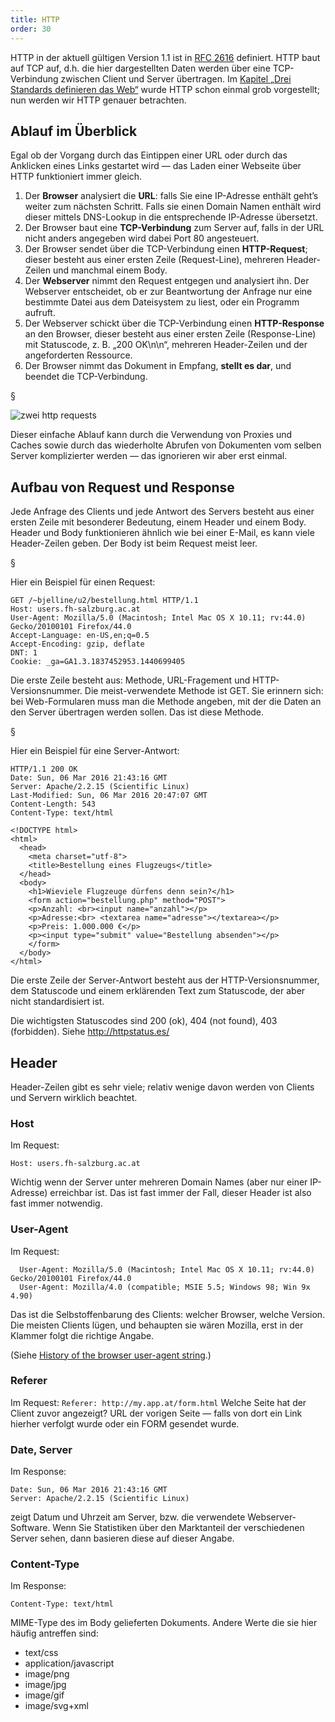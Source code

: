 ```yaml
---
title: HTTP
order: 30
---
```

HTTP in der aktuell gültigen Version 1.1 ist in [RFC 2616](https://www.ietf.org/rfc/rfc2616.txt) definiert. 
HTTP baut auf TCP auf, d.h. die hier dargestellten Daten werden über eine TCP-Verbindung zwischen Client und Server übertragen. 
Im [Kapitel „Drei Standards definieren das Web“](/das-web-und-html/standards/) 
wurde HTTP schon einmal grob vorgestellt; nun werden wir HTTP genauer betrachten.

Ablauf im Überblick
---------------------
Egal ob der Vorgang durch das Eintippen einer URL oder durch das Anklicken eines Links gestartet wird — das Laden einer Webseite über HTTP funktioniert immer gleich. 

1. Der **Browser** analysiert die **URL**: falls Sie eine IP-Adresse enthält geht’s weiter zum nächsten Schritt. Falls sie einen Domain Namen enthält wird dieser mittels DNS-Lookup in die entsprechende IP-Adresse übersetzt.
2. Der Browser baut eine **TCP-Verbindung** zum Server auf, falls in der URL nicht anders angegeben wird  dabei Port 80 angesteuert.
3. Der Browser sendet über die TCP-Verbindung einen **HTTP-Request**; dieser besteht aus einer ersten Zeile (Request-Line), mehreren Header-Zeilen und manchmal einem Body.
4. Der **Webserver** nimmt den Request entgegen und analysiert ihn. Der Webserver entscheidet, ob er zur Beantwortung der Anfrage nur eine bestimmte Datei aus dem Dateisystem zu liest, oder ein Programm aufruft.
5. Der Webserver schickt über die TCP-Verbindung einen **HTTP-Response** an den Browser, dieser besteht aus einer ersten Zeile (Response-Line) mit Statuscode, z. B. „200 OK\n\n“, mehreren Header-Zeilen und der  angeforderten Ressource. 
6. Der Browser nimmt das Dokument in Empfang, **stellt es dar**, und beendet die TCP-Verbindung.

§

![zwei http requests](/images/http-sequence-diagram.svg)

Dieser einfache Ablauf kann durch die Verwendung von Proxies und Caches sowie durch das wiederholte Abrufen von Dokumenten vom selben Server komplizierter werden — das ignorieren wir aber erst einmal.

Aufbau von Request und Response
--------------------------------
Jede Anfrage des Clients und jede Antwort des Servers besteht aus einer ersten Zeile 
mit besonderer Bedeutung, einem Header und einem Body. 
Header und Body funktionieren ähnlich wie bei einer E-Mail, es kann viele
Header-Zeilen geben.  Der Body ist beim Request meist leer.

§

Hier ein Beispiel für einen Request:

```
GET /~bjelline/u2/bestellung.html HTTP/1.1
Host: users.fh-salzburg.ac.at
User-Agent: Mozilla/5.0 (Macintosh; Intel Mac OS X 10.11; rv:44.0) Gecko/20100101 Firefox/44.0
Accept-Language: en-US,en;q=0.5
Accept-Encoding: gzip, deflate
DNT: 1
Cookie: _ga=GA1.3.1837452953.1440699405
```

Die erste Zeile besteht aus: Methode, URL-Fragement und HTTP-Versionsnummer. 
Die meist-verwendete Methode ist GET. Sie erinnern sich:
bei Web-Formularen muss man die Methode angeben, mit der die Daten an den 
Server übertragen werden sollen. Das ist diese Methode.

§

Hier ein Beispiel für eine Server-Antwort:

```
HTTP/1.1 200 OK
Date: Sun, 06 Mar 2016 21:43:16 GMT
Server: Apache/2.2.15 (Scientific Linux)
Last-Modified: Sun, 06 Mar 2016 20:47:07 GMT
Content-Length: 543
Content-Type: text/html

<!DOCTYPE html>
<html>
  <head>
    <meta charset="utf-8">        
    <title>Bestellung eines Flugzeugs</title>
  </head>
  <body>
    <h1>Wieviele Flugzeuge dürfens denn sein?</h1>
    <form action="bestellung.php" method="POST">            
    <p>Anzahl: <br><input name="anzahl"></p>            
    <p>Adresse:<br> <textarea name="adresse"></textarea></p>            
    <p>Preis: 1.000.000 €</p>            
    <p><input type="submit" value="Bestellung absenden"></p>
    </form>
  </body>
</html>
```

Die erste Zeile der Server-Antwort besteht aus der HTTP-Versionsnummer, dem Statuscode und einem erklärenden Text zum Statuscode, der aber nicht standardisiert ist.

Die wichtigsten Statuscodes sind 200 (ok), 404 (not found), 403 (forbidden).
Siehe http://httpstatus.es/

Header
-------

Header-Zeilen gibt es sehr viele; relativ wenige davon werden von Clients und Servern wirklich beachtet. 

### Host

Im Request: 

    Host: users.fh-salzburg.ac.at

Wichtig wenn der Server unter mehreren Domain Names (aber nur einer IP-Adresse) 
erreichbar ist.  Das ist fast immer der Fall, dieser Header ist also fast immer
notwendig.


### User-Agent

Im Request:

      User-Agent: Mozilla/5.0 (Macintosh; Intel Mac OS X 10.11; rv:44.0) Gecko/20100101 Firefox/44.0
      User-Agent: Mozilla/4.0 (compatible; MSIE 5.5; Windows 98; Win 9x 4.90)

Das ist die Selbstoffenbarung des Clients: welcher Browser, welche Version. Die meisten 
Clients lügen, und behaupten sie wären Mozilla, erst in der Klammer folgt die richtige Angabe. 

(Siehe [History of the browser user-agent string](http://webaim.org/blog/user-agent-string-history/).)

### Referer

Im Request: `Referer: http://my.app.at/form.html` Welche Seite hat der Client
zuvor angezeigt? URL der vorigen Seite — falls von dort ein Link hierher verfolgt 
wurde oder ein FORM gesendet wurde. 

### Date, Server

Im Response: 

    Date: Sun, 06 Mar 2016 21:43:16 GMT
    Server: Apache/2.2.15 (Scientific Linux)

zeigt Datum und Uhrzeit am Server, bzw. die verwendete
Webserver-Software.  Wenn Sie Statistiken über den Marktanteil der verschiedenen
Server sehen, dann basieren diese auf dieser Angabe.

### Content-Type

Im Response: 

    Content-Type: text/html

MIME-Type des im Body gelieferten Dokuments. Andere Werte die 
sie hier häufig antreffen sind:

* text/css
* application/javascript
* image/png
* image/jpg
* image/gif
* image/svg+xml

